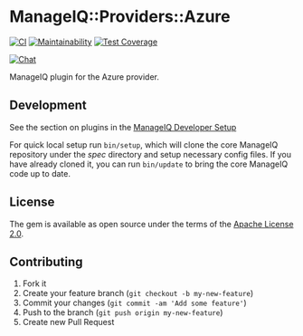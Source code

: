 # ManageIQ::Providers::Azure

[![CI](https://github.com/ManageIQ/manageiq-providers-azure/actions/workflows/ci.yaml/badge.svg?branch=spassky)](https://github.com/ManageIQ/manageiq-providers-azure/actions/workflows/ci.yaml)
[![Maintainability](https://api.codeclimate.com/v1/badges/b870f505f2956081176d/maintainability)](https://codeclimate.com/github/ManageIQ/manageiq-providers-azure/maintainability)
[![Test Coverage](https://api.codeclimate.com/v1/badges/b870f505f2956081176d/test_coverage)](https://codeclimate.com/github/ManageIQ/manageiq-providers-azure/test_coverage)

[![Chat](https://badges.gitter.im/Join%20Chat.svg)](https://gitter.im/ManageIQ/manageiq-providers-azure?utm_source=badge&utm_medium=badge&utm_campaign=pr-badge&utm_content=badge)

ManageIQ plugin for the Azure provider.

## Development

See the section on plugins in the [ManageIQ Developer Setup](http://manageiq.org/docs/guides/developer_setup/plugins)

For quick local setup run `bin/setup`, which will clone the core ManageIQ repository under the *spec* directory and setup necessary config files. If you have already cloned it, you can run `bin/update` to bring the core ManageIQ code up to date.

## License

The gem is available as open source under the terms of the [Apache License 2.0](http://www.apache.org/licenses/LICENSE-2.0).

## Contributing

1. Fork it
2. Create your feature branch (`git checkout -b my-new-feature`)
3. Commit your changes (`git commit -am 'Add some feature'`)
4. Push to the branch (`git push origin my-new-feature`)
5. Create new Pull Request
